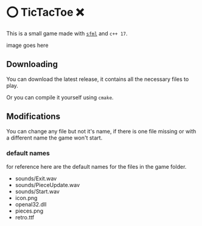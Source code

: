 # ⭕ TicTacToe ❌

This is a small game made with [`sfml`](https://www.sfml-dev.org) and `c++ 17`.

image goes here

## Downloading

You can download the latest release, it contains all the necessary files to play.

Or you can compile it yourself using `cmake`.

## Modifications

You can change any file but not it's name, if there is one file missing or with a different name the game won't start.

### default names

for reference here are the default names for the files in the game folder.

- sounds/Exit.wav
- sounds/PieceUpdate.wav
- sounds/Start.wav
- icon.png
- openal32.dll
- pieces.png
- retro.ttf